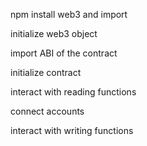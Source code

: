 
npm install web3 and import

initialize web3 object

import ABI of the contract

initialize contract

interact with reading functions

connect accounts

interact with writing functions

